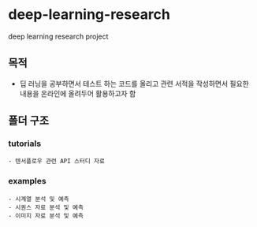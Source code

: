 # deep-learning-research
deep learning research project 

## 목적 
  - 딥 러닝을 공부하면서 테스트 하는 코드를 올리고 관련 서적을 
    작성하면서 필요한 내용을 온라인에 올려두어 활용하고자 함 

## 폴더 구조 
  ### tutorials 
    - 텐서플로우 관련 API 스터디 자료 

  ### examples 
    - 시계열 분석 및 예측 
    - 시퀀스 자료 분석 및 예측 
    - 이미지 자료 분석 및 예측 